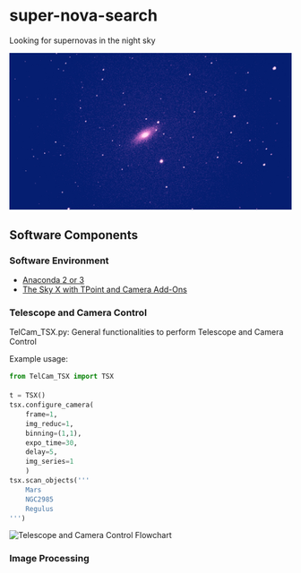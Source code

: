 # super-nova-search

Looking for supernovas in the night sky

![NGC2841 (no post-processing)](images/NGC2841.png)

## Software Components

### Software Environment
- [Anaconda 2 or 3](https://www.continuum.io/downloads)
- [The Sky X with TPoint and Camera Add-Ons](http://www.bisque.com/sc/pages/TheSkyX-Professional-Edition.aspx)

### Telescope and Camera Control
TelCam_TSX.py: General functionalities to perform Telescope and Camera Control

Example usage:
```python
from TelCam_TSX import TSX

t = TSX()
tsx.configure_camera(
    frame=1,
    img_reduc=1,
    binning=(1,1),
    expo_time=30,
    delay=5,
    img_series=1
    )
tsx.scan_objects('''
    Mars
    NGC2985
    Regulus
''')
```

![Telescope and Camera Control Flowchart](https://www.draw.io/?lightbox=1&highlight=0000ff&edit=_blank&layers=1&nav=1&title=TelCam%20Flowchart#Uhttps%3A%2F%2Fraw.githubusercontent.com%2Fmmiguel6288code%2Fsuper-nova-search%2Fmaster%2FFlowcharts%2FTelCam%2520Flowchart)


### Image Processing



